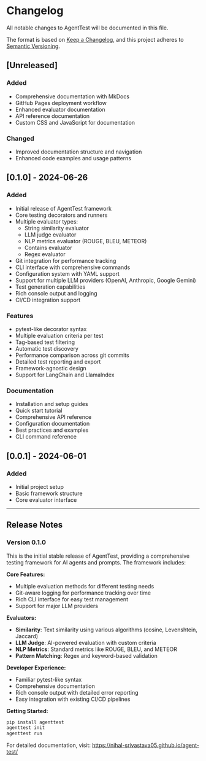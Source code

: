 # Changelog

All notable changes to AgentTest will be documented in this file.

The format is based on [Keep a Changelog](https://keepachangelog.com/en/1.0.0/),
and this project adheres to [Semantic Versioning](https://semver.org/spec/v2.0.0.html).

## [Unreleased]

### Added

- Comprehensive documentation with MkDocs
- GitHub Pages deployment workflow
- Enhanced evaluator documentation
- API reference documentation
- Custom CSS and JavaScript for documentation

### Changed

- Improved documentation structure and navigation
- Enhanced code examples and usage patterns

## [0.1.0] - 2024-06-26

### Added

- Initial release of AgentTest framework
- Core testing decorators and runners
- Multiple evaluator types:
  - String similarity evaluator
  - LLM judge evaluator
  - NLP metrics evaluator (ROUGE, BLEU, METEOR)
  - Contains evaluator
  - Regex evaluator
- Git integration for performance tracking
- CLI interface with comprehensive commands
- Configuration system with YAML support
- Support for multiple LLM providers (OpenAI, Anthropic, Google Gemini)
- Test generation capabilities
- Rich console output and logging
- CI/CD integration support

### Features

- pytest-like decorator syntax
- Multiple evaluation criteria per test
- Tag-based test filtering
- Automatic test discovery
- Performance comparison across git commits
- Detailed test reporting and export
- Framework-agnostic design
- Support for LangChain and LlamaIndex

### Documentation

- Installation and setup guides
- Quick start tutorial
- Comprehensive API reference
- Configuration documentation
- Best practices and examples
- CLI command reference

## [0.0.1] - 2024-06-01

### Added

- Initial project setup
- Basic framework structure
- Core evaluator interface

---

## Release Notes

### Version 0.1.0

This is the initial stable release of AgentTest, providing a comprehensive testing framework for AI agents and prompts. The framework includes:

**Core Features:**

- Multiple evaluation methods for different testing needs
- Git-aware logging for performance tracking over time
- Rich CLI interface for easy test management
- Support for major LLM providers

**Evaluators:**

- **Similarity**: Text similarity using various algorithms (cosine, Levenshtein, Jaccard)
- **LLM Judge**: AI-powered evaluation with custom criteria
- **NLP Metrics**: Standard metrics like ROUGE, BLEU, and METEOR
- **Pattern Matching**: Regex and keyword-based validation

**Developer Experience:**

- Familiar pytest-like syntax
- Comprehensive documentation
- Rich console output with detailed error reporting
- Easy integration with existing CI/CD pipelines

**Getting Started:**

```bash
pip install agenttest
agenttest init
agenttest run
```

For detailed documentation, visit: https://nihal-srivastava05.github.io/agent-test/
